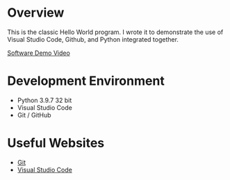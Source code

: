 # Overview

This is the classic Hello World program. I wrote it to demonstrate the use of Visual Studio Code, Github, and Python integrated together.

[Software Demo Video](http://youtube.link.goes.here)

# Development Environment

* Python 3.9.7 32 bit
* Visual Studio Code
* Git / GitHub

# Useful Websites

* [Git](https://git-scm.com)
* [Visual Studio Code](https://code.visualstudio.com)